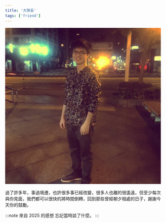 ```yaml
---
title: '大隊長'
tags: ['friend']
---
```

![img](./img_ig/201604/resized.jpg)

過了許多年，事過境遷，也許很多事已經改變，很多人也離的很遙遠，但至少每次與你見面，我們都可以很快的將時間倒轉，回到那些曾經朝夕相處的日子，謝謝今天你的鼓勵。

:::note 來自 2025 的感想
忘記當時談了什麼。
:::